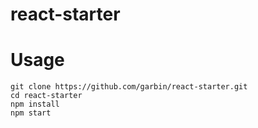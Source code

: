 # react-starter

# Usage

```shell
git clone https://github.com/garbin/react-starter.git
cd react-starter
npm install
npm start
```
